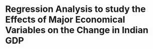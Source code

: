 # Regression Analysis to study the Effects of Major Economical Variables on the Change in Indian GDP
